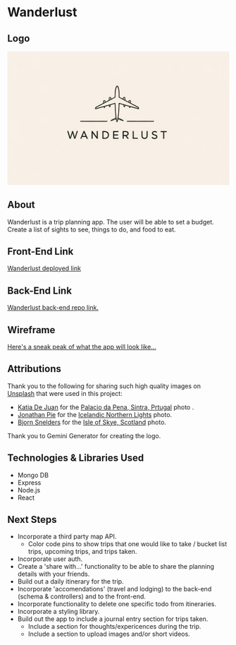# Wanderlust

## Logo

![Wanderlust Logo](./public/images/Wanderlust-Logo.jpeg)

## About

Wanderlust is a trip planning app. The user will be able to set a budget. Create a list of sights to see, things to do, and food to eat.

## Front-End Link

[Wanderlust deployed link](https://lustrous-syrniki-1f5680.netlify.app)

## Back-End Link

[Wanderlust back-end repo link.](https://github.com/chamer079/wanderlust-back-end)

## Wireframe

[Here's a sneak peak of what the app will look like...](https://www.figma.com/design/sR7bEeI56CM74NfEa3B0ys/Wanderlust?node-id=0-1&t=CEXednMG5GKpGF0T-1)

## Attributions

Thank you to the following for sharing such high quality images on [Unsplash](https://unsplash.com/) that were used in this project:

- [Katia De Juan](https://unsplash.com/@katiadejuan) for the [Palacio da Pena, Sintra, Prtugal](https://unsplash.com/photos/gray-and-yellow-castle-at-the-top-of-a-hill-ZQjujHKWcak) photo .
- [Jonathan Pie](https://unsplash.com/@r3dmax) for the [Icelandic Northern Lights](https://unsplash.com/photos/photography-of-aurora-borealis-7FfG8zcPcXU) photo.
- [Bjorn Snelders](https://unsplash.com/@bjorns) for the [Isle of Skye, Scotland](https://images.unsplash.com/photo-1551801691-f0bce83d4f68?q=80&w=2070&auto=format&fit=crop&ixlib=rb-4.0.3&ixid=M3wxMjA3fDB8MHxwaG90by1wYWdlfHx8fGVufDB8fHx8fA%3D%3D) photo.

Thank you to Gemini Generator for creating the logo.

## Technologies & Libraries Used

- Mongo DB
- Express
- Node.js
- React

## Next Steps

- Incorporate a third party map API.
  - Color code pins to show trips that one would like to take / bucket list trips, upcoming trips, and trips taken.
- Incorporate user auth.
- Create a 'share with...' functionality to be able to share the planning details with your friends.
- Build out a daily itinerary for the trip.
- Incorporate 'accomendations' (travel and lodging) to the back-end (schema & controllers) and to the front-end.
- Incorporate functionality to delete one specific todo from itineraries.
- Incorporate a styling library.
- Build out the app to include a journal entry section for trips taken.
  - Include a section for thoughts/expericences during the trip.
  - Include a section to upload images and/or short videos.
